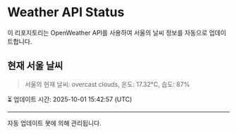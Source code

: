 
# Weather API Status

이 리포지토리는 OpenWeather API를 사용하여 서울의 날씨 정보를 자동으로 업데이트합니다.

## 현재 서울 날씨
> 서울의 현재 날씨: overcast clouds, 온도: 17.32°C, 습도: 87%

⏳ 업데이트 시간: 2025-10-01 15:42:57 (UTC)

---
자동 업데이트 봇에 의해 관리됩니다.
